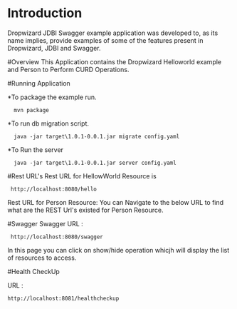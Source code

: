 # Introduction
Dropwizard JDBI Swagger example application was developed to, as its name implies, provide examples of some of the features present in Dropwizard, JDBI and Swagger.

#Overview
This Application contains the Dropwizard Helloworld example and Person to Perform CURD Operations.

#Running Application

*To package the example run.

      mvn package
      
*To run db migration script.

      java -jar target\1.0.1-0.0.1.jar migrate config.yaml
      
*To Run the server

      java -jar target\1.0.1-0.0.1.jar server config.yaml

#Rest URL's
Rest URL for HellowWorld Resource is 

     http://localhost:8080/hello 

Rest URL for Person Resource:  You can Navigate to the below URL to find what are the REST Url's existed for Person Resource.

#Swagger
Swagger URL : 

     http://localhost:8080/swagger 

In this page you can click on show/hide operation whicjh will display the list of resources to access.

#Health CheckUp

URL : 

    http://localhost:8081/healthcheckup
